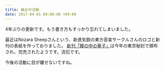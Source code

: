 ```yaml
---
title: 最近の活動
date: 2017-04-01 09:00:00 +09:00
---
```


4年ぶりの更新です。もう書き方もすっかり忘れてしまいました。

最近はNozara Sheepさんという、新進気鋭の東方音楽サークルさんのロゴと新刊の表紙を作っておりました。
<a href="http://nozarasheep.tumblr.com/post/158742152668/境界から視えた外界-至-参加情報">新刊「瞳の中の量子」</a>は今年の東京秘封で頒布され、完売されたようです。流石です。

今後の活動に目が離せないですね。
